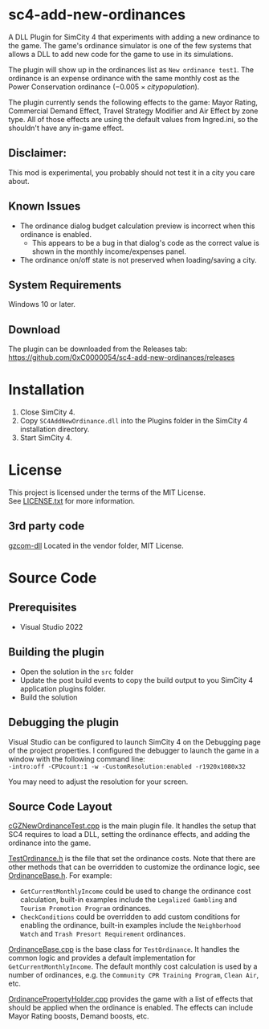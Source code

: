 # sc4-add-new-ordinances

A DLL Plugin for SimCity 4 that experiments with adding a new ordinance to the game. The game's ordinance simulator is one of the few systems that allows a DLL to add new code for the game to use in its simulations. 

The plugin will show up in the ordinances list as `New ordinance test1`. The ordinance is an expense ordinance with the same monthly cost as the Power Conservation ordinance ($-0.005 \times city population$).

The plugin currently sends the following effects to the game: Mayor Rating, Commercial Demand Effect, Travel Strategy Modifier and Air Effect by zone type.
All of those effects are using the default values from Ingred.ini, so the shouldn't have any in-game effect.

## Disclaimer:

This mod is experimental, you probably should not test it in a city you care about.

## Known Issues

* The ordinance dialog budget calculation preview is incorrect when this ordinance is enabled.
  * This appears to be a bug in that dialog's code as the correct value is shown in the monthly income/expenses panel. 
* The ordinance on/off state is not preserved when loading/saving a city.

## System Requirements

Windows 10 or later.

## Download

The plugin can be downloaded from the Releases tab: https://github.com/0xC0000054/sc4-add-new-ordinances/releases   

# Installation

1. Close SimCity 4.
2. Copy `SC4AddNewOrdinance.dll` into the Plugins folder in the SimCity 4 installation directory.
3. Start SimCity 4.

# License

This project is licensed under the terms of the MIT License.    
See [LICENSE.txt](LICENSE.txt) for more information.

## 3rd party code

[gzcom-dll](https://github.com/nsgomez/gzcom-dll/tree/master) Located in the vendor folder, MIT License.    

# Source Code

## Prerequisites

* Visual Studio 2022

## Building the plugin

* Open the solution in the `src` folder
* Update the post build events to copy the build output to you SimCity 4 application plugins folder.
* Build the solution

## Debugging the plugin

Visual Studio can be configured to launch SimCity 4 on the Debugging page of the project properties.
I configured the debugger to launch the game in a window with the following command line:    
`-intro:off -CPUcount:1 -w -CustomResolution:enabled -r1920x1080x32`

You may need to adjust the resolution for your screen.

## Source Code Layout

[cGZNewOrdinanceTest.cpp](src/cGZNewOrdinanceTest.cpp) is the main plugin file. It handles the setup that SC4 requires to load a DLL, setting the ordinance effects, and adding the ordinance into the game.

[TestOrdinance.h](src/TestOrdinance.h) is the file that set the ordinance costs. Note that there are other methods that can be overridden
to customize the ordinance logic, see [OrdinanceBase.h](src/OrdinanceBase.h). For example:

* `GetCurrentMonthlyIncome` could be used to change the ordinance cost calculation, built-in examples include the `Legalized Gambling` and `Tourism Promotion Program` ordinances.
* `CheckConditions` could be overridden to add custom conditions for enabling the ordinance, built-in examples include the `Neighborhood Watch` and `Trash Presort Requirement` ordinances.

[OrdinanceBase.cpp](src/OrdinanceBase.cpp) is the base class for `TestOrdinance`. It handles the common logic and provides a default implementation for `GetCurrentMonthlyIncome`.
The default monthly cost calculation is used by a number of ordinances, e.g. the `Community CPR Training Program`, `Clean Air`, etc. 

[OrdinancePropertyHolder.cpp](src/OrdinancePropertyHolder.cpp) provides the game with a list of effects that should be applied when the ordinance is enabled.
The effects can include Mayor Rating boosts, Demand boosts, etc.